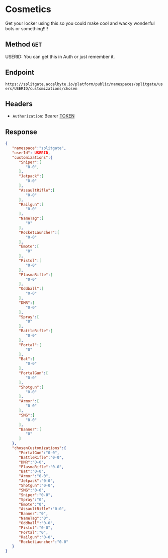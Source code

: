 # Cosmetics

Get your locker using this so you could make cool and wacky wonderful bots or something!!!!

## Method `GET`

USERID: You can get this in Auth or just remember it.

## Endpoint

`https://splitgate.accelbyte.io/platform/public/namespaces/splitgate/users/USERID/customizations/chosen`

## Headers

- `Authorization`: Bearer [TOKEN](../Auth/Auth%20Token.md)

## Response 

```json
{
   "namespace":"splitgate",
   "userId": USERID,
   "customizations":{
      "Sniper":[
         "0-0",
      ],
      "Jetpack":[
         "0-0"
      ],
      "AssaultRifle":[
         "0-0"
      ],
      "Railgun":[
         "0-0"
      ],
      "NameTag":[
         "0"
      ],
      "RocketLauncher":[
         "0-0"
      ],
      "Emote":[
         "0"
      ],
      "Pistol":[
         "0-0"
      ],
      "PlasmaRifle":[
         "0-0"
      ],
      "Oddball":[
         "0-0"
      ],
      "DMR":[
         "0-0"
      ],
      "Spray":[
         "0"
      ],
      "BattleRifle":[
         "0-0"
      ],
      "Portal":[
         "0"
      ],
      "Bat":[
         "0-0"
      ],
      "PortalGun":[
         "0-0"
      ],
      "Shotgun":[
         "0-0"
      ],
      "Armor":[
         "0-0"
      ],
      "SMG":[
         "0-0"
      ],
      "Banner":[
         "0"
      ]
   },
   "chosenCustomizations":{
      "PortalGun":"0-0",
      "BattleRifle":"0-0",
      "DMR":"0-0",
      "PlasmaRifle":"0-0",
      "Bat":"0-0",
      "Armor":"0-0",
      "Jetpack":"0-0",
      "Shotgun":"0-0",
      "SMG":"0-0",
      "Sniper":"0-0",
      "Spray":"0",
      "Emote":"0",
      "AssaultRifle":"0-0",
      "Banner":"0",
      "NameTag":"0",
      "Oddball":"0-0",
      "Pistol":"0-0",
      "Portal":"0",
      "Railgun":"0-0",
      "RocketLauncher":"0-0"
   }
}
```
